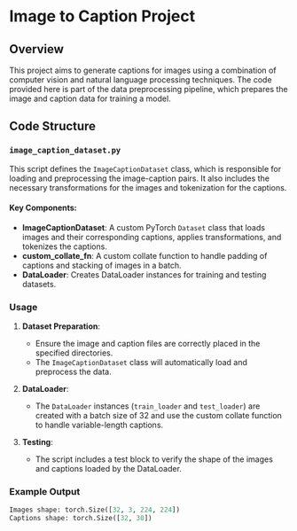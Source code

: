 # Image to Caption Project

## Overview
This project aims to generate captions for images using a combination of computer vision and natural language processing techniques. The code provided here is part of the data preprocessing pipeline, which prepares the image and caption data for training a model.

## Code Structure

### `image_caption_dataset.py`
This script defines the `ImageCaptionDataset` class, which is responsible for loading and preprocessing the image-caption pairs. It also includes the necessary transformations for the images and tokenization for the captions.

#### Key Components:
- **ImageCaptionDataset**: A custom PyTorch `Dataset` class that loads images and their corresponding captions, applies transformations, and tokenizes the captions.
- **custom_collate_fn**: A custom collate function to handle padding of captions and stacking of images in a batch.
- **DataLoader**: Creates DataLoader instances for training and testing datasets.

### Usage
1. **Dataset Preparation**:
   - Ensure the image and caption files are correctly placed in the specified directories.
   - The `ImageCaptionDataset` class will automatically load and preprocess the data.

2. **DataLoader**:
   - The `DataLoader` instances (`train_loader` and `test_loader`) are created with a batch size of 32 and use the custom collate function to handle variable-length captions.

3. **Testing**:
   - The script includes a test block to verify the shape of the images and captions loaded by the DataLoader.

### Example Output
```python
Images shape: torch.Size([32, 3, 224, 224])
Captions shape: torch.Size([32, 30])